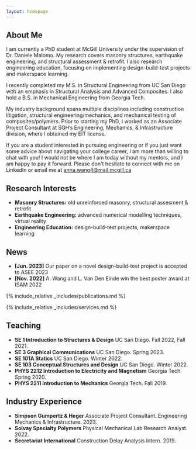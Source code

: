 ```yaml
---
layout: homepage
---
```


## About Me

I am currently a PhD student at McGill University under the supervision of Dr. Daniele Malomo. My research covers masonry structures, earthquake engineering, and structural assessment & retrofit. I also research engineering education, focusing on implementing design-build-test projects and makerspace learning.

I recently completed my M.S. in Structural Engineering from UC San Diego with an emphasis in Structural Analysis and Advanced Composites. I also hold a B.S. in Mechanical Engineering from Georgia Tech. 

My industry background spans multiple disciplines including construction litigation, structural engineering/mechanics, and mechanical testing of composites/polymers. Prior to starting my PhD, I worked as an Associate Project Consultant at SGH’s Engineering, Mechanics, & Infrastructure division, where I obtained my EIT license. 

If you are a student interested in pursuing engineering or if you just want some advice about navigating your college career, I am more than willing to chat with you! I would not be where I am today without my mentors, and I am happy to pay it forward. Please don't hesitate to connect with me on LinkedIn or email me at anna.wang4@mail.mcgill.ca

## Research Interests

- **Masonry Structures:** old unreinforced masonry, structural assesment & retrofit
- **Earthquake Engineering:** advanced numerical modelling techniques, virtual reality
- **Engineering Education:** design-build-test projects, makerspace learning

## News

- **[Jun. 2023]** Our paper on a novel design-build-test project is accepted to ASEE 2023
- **[Nov. 2022]** A. Wang and L. Van Den Einde win the best poster award at ISAM 2022

{% include_relative _includes/publications.md %}

{% include_relative _includes/services.md %}

## Teaching

- **SE 1 Introduction to Structures & Design** UC San Diego. Fall 2022, Fall 2021.
- **SE 3 Graphical Communications** UC San Diego. Spring 2023.
- **SE 101A Statics** UC San Diego. Winter 2022.
- **SE 103 Conceptual Structures and Design** UC San Diego. Winter 2022.
- **PHYS 2212 Introduction to Electricity and Magnetism** Georgia Tech. Spring 2020.
- **PHYS 2211 Introduction to Mechanics** Georgia Tech. Fall 2019.

## Industry Experience

- **Simpson Gumpertz & Heger** Associate Project Consultant. Engineering Mechanics & Infrastructure. 2023.
- **Solvay Specialty Polymers** Physical Mechanical Lab Research Analyst. 2022.
- **Secretariat International** Construction Delay Analysis Intern. 2019.
